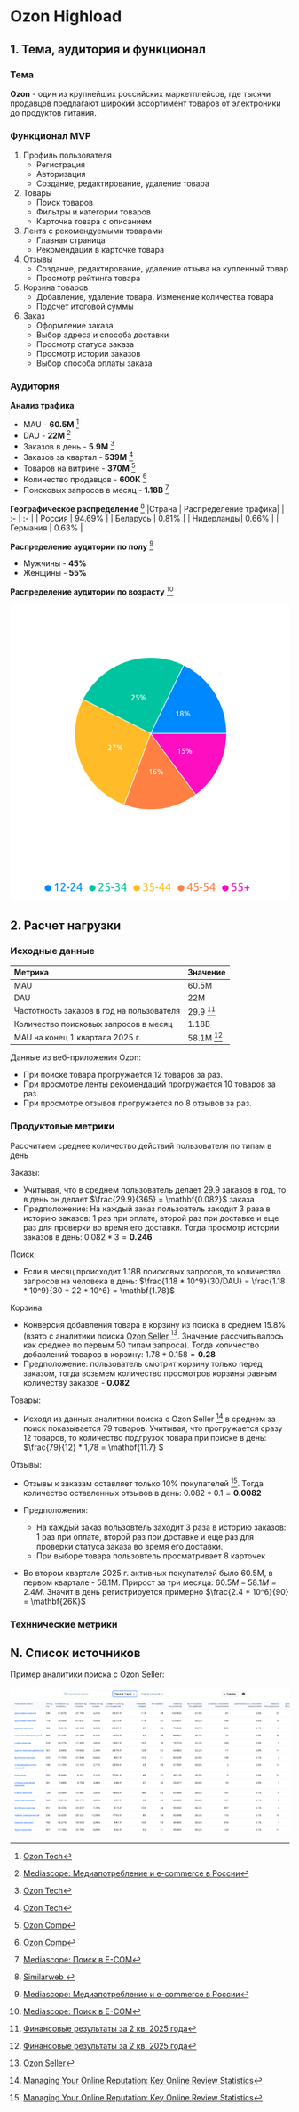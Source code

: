 # Ozon Highload

## 1. Тема, аудитория и функционал

### Тема

**Ozon** - один из крупнейших российских маркетплейсов, где тысячи продавцов предлагают широкий ассортимент товаров от электроники до продуктов питания.

### Функционал MVP

1. Профиль пользователя
    - Регистрация
    - Авторизация
    - Создание, редактирование, удаление товара
2. Товары
    - Поиск товаров
    - Фильтры и категории товаров
    - Карточка товара с описанием
3. Лента с рекомендуемыми товарами
    - Главная страница
    - Рекомендации в карточке товара
4. Отзывы
    - Создание, редактирование, удаление отзыва на купленный товар
    - Просмотр рейтинга товара
5. Корзина товаров
    - Добавление, удаление товара. Изменение количества товара
    - Подсчет итоговой суммы
6. Заказ
    - Оформление заказа
    - Выбор адреса и способа доставки
    - Просмотр статуса заказа
    - Просмотр истории заказов
    - Выбор способа оплаты заказа

### Аудитория

**Анализ трафика**
- MAU - **60.5M** [^1]
- DAU - **22M** [^2]
- Заказов в день - **5.9M** [^1]
- Заказов за квартал - **539M** [^1]
- Товаров на витрине - **370M** [^3]
- Количество продавцов - **600K** [^3]
- Поисковых запросов в месяц - **1.18B** [^4]

**Географическое распределение** [^5]
|Страна | Распределение трафика|
| :- | :- |
| Россия | 94.69% |
| Беларусь | 0.81% |
| Нидерланды| 0.66% |
| Германия | 0.63% |

**Распределение аудитории по полу** [^2]

* Мужчины - **45%**
* Женщины - **55%**

**Распределение аудитории по возрасту** [^4]

<div align="center">

![Круговая диаграмма распределения аудитории по возрасту](/img/Theme/age-distribution.png)

</div>



## 2. Расчет нагрузки

### Исходные данные

| Метрика | Значение |
|:- | :- |
| MAU | 60.5M |
|DAU|22M |
|Частотность заказов в год на пользователя | 29.9 [^6]|
| Количество поисковых запросов в месяц| 1.18B  |
| MAU на конец 1 квартала 2025 г.|58.1M [^6] |

Данные из веб-приложения Ozon:
- При поиске товара прогружается 12 товаров за раз.
- При просмотре ленты рекомендаций прогружается 10 товаров за раз.
- При просмотре отзывов прогружается по 8 отзывов за раз.

### Продуктовые метрики

Рассчитаем среднее количество действий пользователя по типам в день

Заказы:
- Учитывая, что в среднем пользователь делает 29.9 заказов в год, то в день он делает $\frac{29.9}{365} = \mathbf{0.082}$ заказа
- Предположение: На каждый заказ пользовтель заходит 3 раза в историю заказов: 1 раз при оплате, второй раз при доставке и еще раз для проверки во время его доставки. Тогда просмотр истории заказов в день: $0.082 * 3 = \mathbf{0.246}$

Поиск:

- Если в месяц происходит 1.18B поисковых запросов, то количество запросов на человека в день: $\frac{1.18 * 10^9}{30/DAU} = \frac{1.18 * 10^9}{30 * 22 * 10^6} = \mathbf{1.78}$

Корзина:

- Конверсия добавления товара в корзину из поиска в среднем 15.8% (взято с аналитики поиска [Ozon Seller](https://seller.ozon.ru/app/analytics/what-to-sell/all-queries) [^7]. Значение рассчитывалось как среднее по первым 50 типам запроса). Тогда количество добавлений товаров в корзину: $1.78 * 0.158 = \mathbf{0.28}$
- Предположение: пользователь смотрит корзину только перед заказом, тогда возьмем количество просмотров корзины равным количеству заказов - $\mathbf{0.082}$

Товары:
- Исходя из данных аналитики поиска с Ozon Seller [^8] в среднем за поиск показывается 79 товаров. Учитывая, что прогружается сразу 12 товаров, то количество подгрузок товара при поиске в день: $\frac{79}{12} * 1,78 = \mathbf{11.7} $


Отзывы:
- Отзывы к заказам оставляет только 10% покупателей [^8]. Тогда количество оставленных отзывов в день: $0.082 * 0.1 = \mathbf{0.0082}$

- Предположения:
    - На каждый заказ пользовтель заходит 3 раза в историю заказов: 1 раз при оплате, второй раз при доставке и еще раз для проверки статуса заказа во время его доставки.
    - При выборе товара пользовтель просматривает 8 карточек

- Во втором квартале 2025 г. активных покупателей было 60.5M, в первом квартале - 58.1M. Прирост за три месяца: $60.5M - 58.1M = 2.4M$. Значит в день регистрируется примерно $\frac{2.4 * 10^6}{90} = \mathbf{26K}$


### Техннические метрики


## N. Список источников
[^1]: [Ozon Tech](https://ozon.tech) 
[^2]: [Mediascope: Медиапотребление и e-commerce в России](https://mediascope.net/upload/iblock/4fe/y85jka00l645h8f5qaw2zd52fhxrz4x3/Ecom%202024_Mediascope.pdf)
[^3]: [Ozon Comp](https://corp.ozon.ru)
[^4]: [Mediascope: Поиск в E-COM](https://mediascope.net/upload/iblock/d6d/tv0d1kn73z81az3vtvpv0og3io5s9z8j/Mediascope_поиск%20в%20e-com.pdf)
[^5]: [Similarweb ](https://pro.similarweb.com)
[^6]: [Финансовые результаты за 2 кв. 2025 года](https://cdn1.ozone.ru/s3/sigma-static-e93b3ad2-6f0b-4ad0-a53e-192ad6466704/Финансовые%20результаты%20за%202%20кв.%202025%20года.pdf?ts=1754581943712)
[^7]: [Ozon Seller](https://seller.ozon.ru/)
[^8]: [Managing Your Online Reputation: Key Online Review Statistics](https://www.ileeline.com/online-review-statistics/)

Пример аналитики поиска с Ozon Seller:

![Аналитика Ozon Seller](/img/SourcesList/ozon-seller.png)